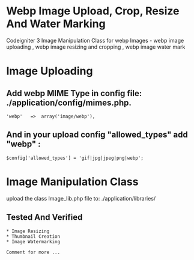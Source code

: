# Webp Image Upload, Crop, Resize And Water Marking
Codeigniter 3 Image Manipulation Class for webp Images - webp image uploading , webp image resizing and cropping , webp image water mark

# Image Uploading

 ## Add webp MIME Type in config file: ./application/config/mimes.php. 
    'webp'   =>  array('image/webp'), 
 
 ## And in your upload config "allowed_types" add "webp" :
    $config['allowed_types'] = 'gif|jpg|jpeg|png|webp';
   
 # Image Manipulation Class
   upload the class Image_lib.php file to:  ./application/libraries/
   
   Tested And Verified 
   -------------------
   
    * Image Resizing
    * Thumbnail Creation
    * Image Watermarking 
    
    Comment for more ...
